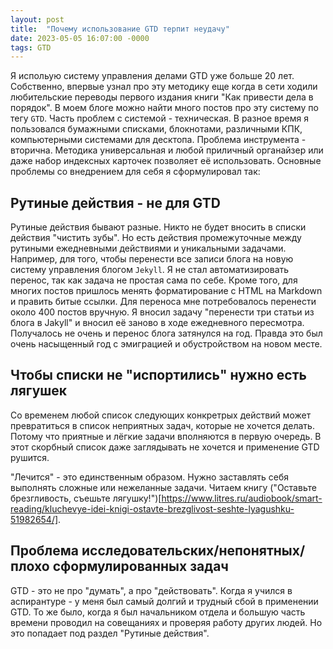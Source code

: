 ```yaml
---
layout: post
title:  "Почему использование GTD терпит неудачу"
date: 2023-05-05 16:07:00 -0000
tags: GTD
---
```


Я испольую систему управления делами GTD уже больше 20 лет. Собственно, впервые узнал про эту методику еще когда в сети ходили любительские переводы первого издания книги "Как привести дела в порядок". В моем блоге можно найти много постов про эту систему по тегу `GTD`. Часть проблем с системой - техническая. В разное время я пользовался бумажными списками, блокнотами, различными КПК, компьютерными системами для десктопа. Проблема инструмента - вторична. Методика универсальная и любой приличный органайзер или даже набор индексных карточек позволяет её использовать. Основные проблемы со внедрением для себя я сформулировал так:

## Рутиные действия - не для GTD

Рутиные действия бывают разные. Никто не будет вносить в списки действия "чистить зубы". Но есть действия промежуточные между рутиными ежедневными действиями и уникальными задачами. Например, для того, чтобы перенести все записи блога на новую систему управления блогом `Jekyll`. Я не стал автоматизировать перенос, так как задача не простая сама по себе. Кроме того, для многих постов пришлось менять форматирование с HTML на Markdown и править битые ссылки. Для переноса мне потребовалось перенести около 400 постов вручную. Я вносил задачу "перенести три статьи из блога в Jakyll" и вносил её заново в ходе ежедневного пересмотра. Получалось не очень и перенос блога затянулся на год. Правда это был очень насыщенный год с эмиграцией и обустройством на новом месте.

## Чтобы списки не "испортились" нужно есть лягушек

Со временем любой список следующих конкретрых действий может превратиться в список неприятных задач, которые не хочется делать. Потому что приятные и лёгкие задачи вполняются в первую очередь. В этот скорбный список даже заглядывать не хочется и применение GTD рушится.

"Лечится" - это единственным образом. Нужно заставлять себя выполнять сложные или нежеланные задачи. Читаем книгу ("Оставьте брезгливость, съешьте лягушку!")[https://www.litres.ru/audiobook/smart-reading/kluchevye-idei-knigi-ostavte-brezglivost-seshte-lyagushku-51982654/]. 

## Проблема исследовательских/непонятных/плохо сформулированных задач

GTD - это не про "думать", а про "действовать". Когда я учился в аспирантуре - у меня был самый долгий и трудный сбой в применении GTD. То же было, когда я был начальником отдела и большую часть времени проводил на совещаниях и проверяя работу других людей. Но это попадает под раздел "Рутиные действия".

